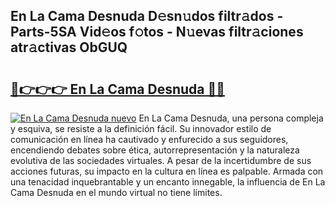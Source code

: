 ## En La Cama Desnuda D𝚎sn𝚞dos filtr𝚊dos - Parts-5SA Vid𝚎os f𝚘tos - N𝚞evas filtr𝚊ciones atr𝚊ctivas ObGUQ

# <h2><a href="http://mb2sg8l.tromn.icu/?c=En+La+Cama+Desnuda">🔗👉👉👉 En La Cama Desnuda 🔗🔗</a></h2>

[![En La Cama Desnuda nuevo](https://i.imgur.com/pEAQMta.gif)](http://mb2sg8l.tromn.icu/?c=En+La+Cama+Desnuda)
En La Cama Desnuda, una persona compleja y esquiva, se resiste a la definición fácil. Su innovador estilo de comunicación en línea ha cautivado y enfurecido a sus seguidores, encendiendo debates sobre ética, autorrepresentación y la naturaleza evolutiva de las sociedades virtuales. A pesar de la incertidumbre de sus acciones futuras, su impacto en la cultura en línea es palpable. Armada con una tenacidad inquebrantable y un encanto innegable, la influencia de En La Cama Desnuda en el mundo virtual no tiene límites.
